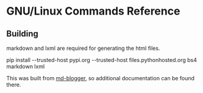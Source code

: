 # GNU/Linux Commands Reference

## Building
markdown and lxml are required for generating the html files.

pip install --trusted-host pypi.org --trusted-host files.pythonhosted.org bs4 markdown lxml

This was built from [md-blogger](https://github.com/michatran4/md-blogger), so additional documentation can be found there.
